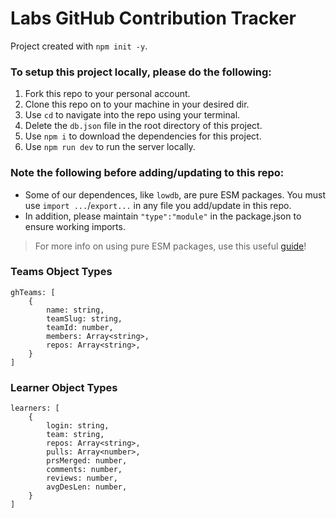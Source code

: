 # Labs GitHub Contribution Tracker

Project created with ```npm init -y```.  

### To setup this project locally, please do the following:

1. Fork this repo to your personal account. 
2. Clone this repo on to your machine in your desired dir. 
3. Use ```cd``` to navigate into the repo using your terminal. 
4. Delete the ```db.json``` file in the root directory of this project. 
5. Use ```npm i``` to download the dependencies for this project. 
6. Use ```npm run dev``` to run the server locally. 

### Note the following before adding/updating to this repo: 

- Some of our dependences, like ```lowdb```, are pure ESM packages. You must use ```import ...```/```export...``` in any file you add/update in this repo. 
- In addition, please maintain ```"type":"module"``` in the package.json to ensure working imports. 

> For more info on using pure ESM packages, use this useful [guide](https://gist.github.com/sindresorhus/a39789f98801d908bbc7ff3ecc99d99c)!

### Teams Object Types

```
ghTeams: [
    {
        name: string,
        teamSlug: string,
        teamId: number,
        members: Array<string>,
        repos: Array<string>,
    }
]
```

### Learner Object Types

```
learners: [
    {
        login: string,
        team: string,
        repos: Array<string>,
        pulls: Array<number>,
        prsMerged: number, 
        comments: number,
        reviews: number,
        avgDesLen: number,
    }
]
```
